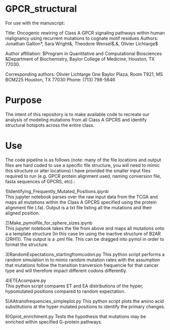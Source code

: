 # GPCR_structural

For use with the manuscript:

Title:
Oncogenic rewiring of Class A GPCR signaling pathways within human malignancy using recurrent mutations to cognate motif residues
Authors:
Jonathan Gallion*, Sara Wright&, Theodore Wensel$,&, Olivier Lichtarge$
 
Author affiliation:
$Program in Quantitative and Computational Biosciences
&Department of Biochemistry, Baylor College of Medicine, Houston, TX 77030. 

Corresponding authors:
Olivier Lichtarge
One Baylor Plaza, Room T921, MS BCM225
Houston, TX 77030
Phone: (713) 798-5646




# Purpose
The intent of this repository is to make available code to recreate our analysis of modeling mutations from all Class A GPCRS and identify structural hotspots across the entire class.

# Use
The code pipeline is as follows (note: many of the file locations and output files are hard coded to use a specific file structure, you will need to mimic this structure or alter locations) I have provided the smaller input files required to run (e.g. GPCR protein alignment used, naming conversion file, fasta sequences of GPCRS, etc).:

1)Identifying_Frequently_Mutated_Positions.ipynb     
This jupyter notebook parses over the raw input data from the TCGA and maps all mutations within the Class A GPCRS specified using the protein alignment file (.fa). Output is a txt file listing all the mutations and their aligned position.

2)Make_pymolfile_for_sphere_sizes.ipynb    
This jupyter notebook takes the file from above and maps all mutations onto a a template structure (In this case Im using the inactive structure of B2AR (2RH1)). The output is a .pml file. This can be dragged into pymol in order to format the structure.

3)RandomExpectations_startingfromcodon.py 
This python script performs a random simulation in to mimic random mutation rates with the assumption that mutations follow the transition tranversion frequencie for that cancer type and will therefore impact different codons differently.

4)ETEAcompare.py   
This python script compares ET and EA distributions of the hyper, hypomutated positions compared to random expectation.

5)AAtransfrequencies_simpleplot.py   This python script plots the amino acid substitutions at the hyper mutated positions to identify the primary changes.

6)Gprot_enrichment.py
Tests the hypothesis that mutations may be enriched within specified G-protein pathways.





